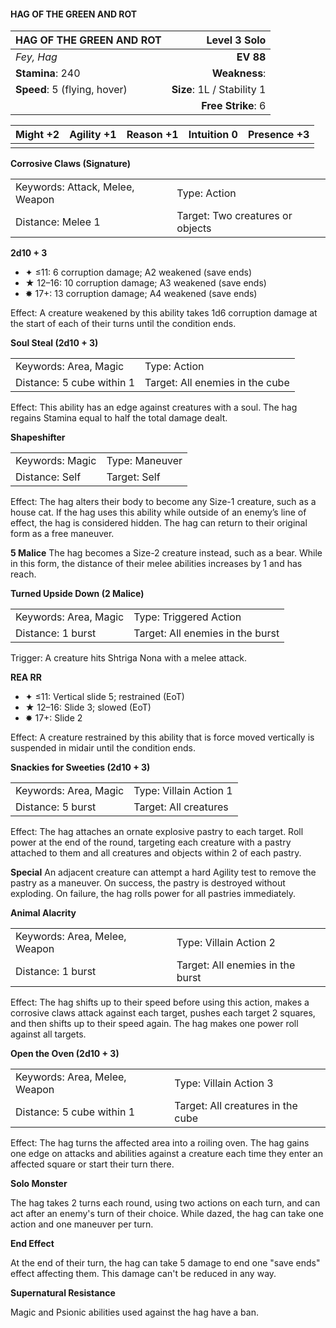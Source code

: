 #### HAG OF THE GREEN AND ROT

| HAG OF THE GREEN AND ROT     |           **Level 3 Solo** |
| :--------------------------- | -------------------------: |
| *Fey, Hag*                   |                  **EV 88** |
| **Stamina**: 240             |              **Weakness**: |
| **Speed**: 5 (flying, hover) | **Size**: 1L / Stability 1 |
|                              |         **Free Strike**: 6 |

| **Might** +2 | **Agility** +1 | **Reason** +1 | **Intuition** 0 | **Presence** +3 |
| ------------ | -------------- | ------------- | --------------- | --------------- |
|              |                |               |                 |                 |

**Corrosive Claws (Signature)**

|                                 |                                  |
| :------------------------------ | :------------------------------- |
| Keywords: Attack, Melee, Weapon | Type: Action                     |
| Distance: Melee 1               | Target: Two creatures or objects |

**2d10 + 3**

- ✦ ≤11: 6 corruption damage; A2 weakened (save ends)
- ★ 12–16: 10 corruption damage; A3 weakened (save ends)
- ✸ 17+: 13 corruption damage; A4 weakened (save ends)

Effect: A creature weakened by this ability takes 1d6 corruption damage at the start of each of their turns until the condition ends.

**Soul Steal (2d10 + 3)**

|                           |                                 |
| :------------------------ | :------------------------------ |
| Keywords: Area, Magic     | Type: Action                    |
| Distance: 5 cube within 1 | Target: All enemies in the cube |

Effect: This ability has an edge against creatures with a soul. The hag regains Stamina equal to half the total damage dealt.

**Shapeshifter**

|                 |                |
| :-------------- | :------------- |
| Keywords: Magic | Type: Maneuver |
| Distance: Self  | Target: Self   |

Effect: The hag alters their body to become any Size-1 creature, such as a house cat. If the hag uses this ability while outside of an enemy’s line of effect, the hag is considered hidden. The hag can return to their original form as a free maneuver.

**5 Malice**
The hag becomes a Size-2 creature instead, such as a bear. While in this form, the distance of their melee abilities increases by 1 and has reach.

**Turned Upside Down (2 Malice)**

|                       |                                  |
| :-------------------- | :------------------------------- |
| Keywords: Area, Magic | Type: Triggered Action           |
| Distance: 1 burst     | Target: All enemies in the burst |

Trigger: A creature hits Shtriga Nona with a melee attack.

**REA RR**

- ✦ ≤11: Vertical slide 5; restrained (EoT)
- ★ 12–16: Slide 3; slowed (EoT)
- ✸ 17+: Slide 2

Effect: A creature restrained by this ability that is force moved vertically is suspended in midair until the condition ends.

**Snackies for Sweeties (2d10 + 3)**

|                       |                        |
| :-------------------- | :--------------------- |
| Keywords: Area, Magic | Type: Villain Action 1 |
| Distance: 5 burst     | Target: All creatures  |

Effect: The hag attaches an ornate explosive pastry to each target. Roll power at the end of the round, targeting each creature with a pastry attached to them and all creatures and objects within 2 of each pastry.

**Special**
An adjacent creature can attempt a hard Agility test to remove the pastry as a maneuver. On success, the pastry is destroyed without exploding. On failure, the hag rolls power for all pastries immediately.

**Animal Alacrity**

|                               |                                  |
| :---------------------------- | :------------------------------- |
| Keywords: Area, Melee, Weapon | Type: Villain Action 2           |
| Distance: 1 burst             | Target: All enemies in the burst |

Effect: The hag shifts up to their speed before using this action, makes a corrosive claws attack against each target, pushes each target 2 squares, and then shifts up to their speed again. The hag makes one power roll against all targets.

**Open the Oven (2d10 + 3)**

|                               |                                   |
| :---------------------------- | :-------------------------------- |
| Keywords: Area, Melee, Weapon | Type: Villain Action 3            |
| Distance: 5 cube within 1     | Target: All creatures in the cube |

Effect: The hag turns the affected area into a roiling oven. The hag gains one edge on attacks and abilities against a creature each time they enter an affected square or start their turn there.

**Solo Monster**

The hag takes 2 turns each round, using two actions on each turn, and can act after an enemy's turn of their choice. While dazed, the hag can take one action and one maneuver per turn.

**End Effect**

At the end of their turn, the hag can take 5 damage to end one "save ends" effect affecting them. This damage can't be reduced in any way.

**Supernatural Resistance**

Magic and Psionic abilities used against the hag have a ban.
